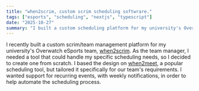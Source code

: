 ```yaml
---
title: "when2scrim, custom scrim scheduling softwrare."
tags: ["esports", "scheduling", "nextjs", "typescript"]
date: "2025-10-27"
summary: "I built a custom scheduling platform for my university's Overwatch team. I needed a tool built for my specfic needs, so I made one!"
---
```


I recently built a custom scrim/team management platform for my university's
Overwatch eSports team, [when2scrim](https://w2s.unknownhost.name). As the team
manager, I needed a tool that could handle my specific scheduling needs, so I
decided to create one from scratch. I based the design on
<a href="https://when2meet.com/" className="link font-semibold">when2meet</a>, a
popular scheduling tool, but tailored it specifically for our team's
requirements. I wanted support for recurring events, with weekly notifications,
in order to help automate the scheduling process.
